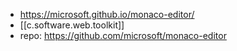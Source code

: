 
- https://microsoft.github.io/monaco-editor/
- [[c.software.web.toolkit]]
- repo: https://github.com/microsoft/monaco-editor